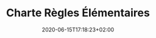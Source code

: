 ---
title: "Charte Règles Élémentaires"
date: 2020-06-15T17:18:23+02:00
layout: charte
description_pink: true
menu: 
    main:
        name: Charte Règles Élémentaires
        parent: collecter
        weight: 3
---